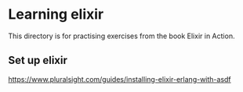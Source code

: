 # Learning elixir

This directory is for practising exercises from the book Elixir in Action.

## Set up elixir

https://www.pluralsight.com/guides/installing-elixir-erlang-with-asdf